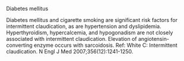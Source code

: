 Diabetes mellitus

Diabetes mellitus and cigarette smoking are significant risk factors for intermittent claudication, as are hypertension and dyslipidemia. Hyperthyroidism, hypercalcemia, and hypogonadism are not closely associated with intermittent claudication. Elevation of angiotensin-converting enzyme occurs with sarcoidosis.
Ref: White C: Intermittent claudication. N Engl J Med 2007;356(12):1241-1250.